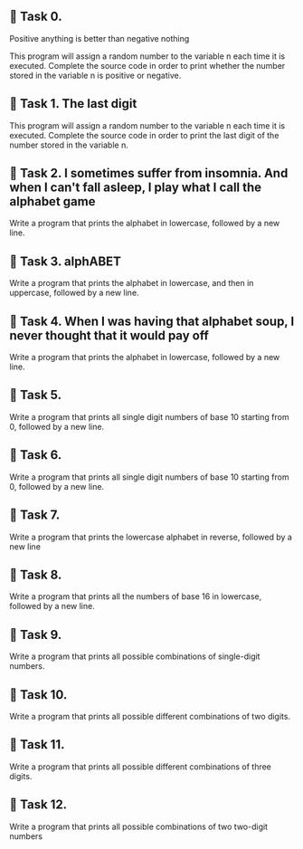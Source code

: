 ## 🦋 Task 0.  
Positive anything is better than negative nothing

This program will assign a random number to the variable n each time it is executed. Complete the source code in order to print whether the number stored in the variable n is positive or negative.


## 🦋 Task 1. The last digit

This program will assign a random number to the variable n each time it is executed. Complete the source code in order to print the last digit of the number stored in the variable n.

## 🦋 Task 2. I sometimes suffer from insomnia. And when I can't fall asleep, I play what I call the alphabet game

Write a program that prints the alphabet in lowercase, followed by a new line.

## 🦋 Task 3. alphABET

Write a program that prints the alphabet in lowercase, and then in uppercase, followed by a new line.

## 🦋 Task 4. When I was having that alphabet soup, I never thought that it would pay off
Write a program that prints the alphabet in lowercase, followed by a new line.

## 🦋 Task 5.
Write a program that prints all single digit numbers of base 10 starting from 0, followed by a new line.

## 🦋 Task 6.
Write a program that prints all single digit numbers of base 10 starting from 0, followed by a new line.

## 🦋 Task 7.
Write a program that prints the lowercase alphabet in reverse, followed by a new line

## 🦋 Task 8.
Write a program that prints all the numbers of base 16 in lowercase, followed by a new line.

## 🦋 Task 9.
Write a program that prints all possible combinations of single-digit numbers.

## 🦋 Task 10. 
Write a program that prints all possible different combinations of two digits.

## 🦋 Task 11. 
Write a program that prints all possible different combinations of three digits.

## 🦋 Task 12.
Write a program that prints all possible combinations of two two-digit numbers

